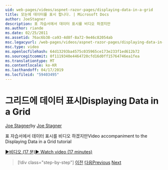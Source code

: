 ```yaml
---
uid: web-pages/videos/aspnet-razor-pages/displaying-data-in-a-grid
title: 모눈에 데이터를 표시 합니다. | Microsoft Docs
author: JoeStagner
description: 표 자습서에서 데이터 표시를 비디오 하겠지만
ms.author: riande
ms.date: 02/25/2011
ms.assetid: 76ac6b38-ca93-4d8f-8a72-9e46c82054ab
msc.legacyurl: /web-pages/videos/aspnet-razor-pages/displaying-data-in-a-grid
msc.type: video
ms.openlocfilehash: 64d13293ba4575c035965ce173e233f1ed612b72
ms.sourcegitcommit: 0f1119340e4464720cfd16d0ff15764746ea1fea
ms.translationtype: MT
ms.contentlocale: ko-KR
ms.lasthandoff: 04/17/2019
ms.locfileid: "59403495"
---
```

# <a name="displaying-data-in-a-grid"></a><span data-ttu-id="ba255-103">그리드에 데이터 표시</span><span class="sxs-lookup"><span data-stu-id="ba255-103">Displaying Data in a Grid</span></span>

<span data-ttu-id="ba255-104">[Joe Stagner](https://github.com/JoeStagner)</span><span class="sxs-lookup"><span data-stu-id="ba255-104">by [Joe Stagner](https://github.com/JoeStagner)</span></span>

<span data-ttu-id="ba255-105">표 자습서에서 데이터 표시를 비디오 하겠지만</span><span class="sxs-lookup"><span data-stu-id="ba255-105">Video accompaniment to the Displaying Data in a Grid tutorial</span></span>

[<span data-ttu-id="ba255-106">&#9654;비디오 (17 분)</span><span class="sxs-lookup"><span data-stu-id="ba255-106">&#9654; Watch video (17 minutes)</span></span>](https://channel9.msdn.com/Blogs/ASP-NET-Site-Videos/displaying-data-in-a-grid)

> [!div class="step-by-step"]
> <span data-ttu-id="ba255-107">[이전](working-with-data-part-2.md)
> [다음](displaying-data-in-a-chart-part-1.md)</span><span class="sxs-lookup"><span data-stu-id="ba255-107">[Previous](working-with-data-part-2.md)
[Next](displaying-data-in-a-chart-part-1.md)</span></span>
